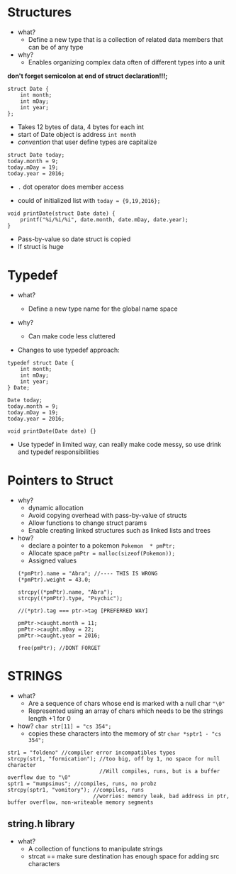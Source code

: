 # Structures
* what?
	* Define a new type that is a collection of related data members that can be of any type
* why?
	* Enables organizing complex data often of different types into a unit

**don't forget semicolon at end of struct declaration!!!;**

```
struct Date {
	int month;
	int mDay;
	int year;
};
```

* Takes 12 bytes of data, 4 bytes for each int
* start of Date object is address `int month`
* *convention* that user define types are capitalize

```
struct Date today;
today.month = 9;
today.mDay = 19;
today.year = 2016;
```

* `.` dot operator does member access

* could of initialized list with `today = {9,19,2016};`

```
void printDate(struct Date date) {
	printf("%i/%i/%i", date.month, date.mDay, date.year);
}
```

* Pass-by-value so date struct is copied
* If struct is huge

# Typedef
* what?
	* Define a new type name for the global name space
* why?
	* Can make code less cluttered

* Changes to use typedef approach:

```
typedef struct Date {
	int month;
	int mDay;
	int year;
} Date;

Date today;
today.month = 9;
today.mDay = 19;
today.year = 2016;

void printDate(Date date) {}
```

* Use typedef in limited way, can really make code messy, so use drink and typedef responsibilities

# Pointers to Struct
* why?
	* dynamic allocation
	* Avoid copying overhead with pass-by-value of structs
	* Allow functions to change struct params
	* Enable creating linked structures such as linked lists and trees
* how?
	* declare a pointer to a pokemon
	`Pokemon  * pmPtr;`
	* Allocate space
		`pmPtr = malloc(sizeof(Pokemon));`
	* Assigned values
	```
	(*pmPtr).name = "Abra"; //---- THIS IS WRONG
	(*pmPtr).weight = 43.0;

	strcpy((*pmPtr).name, "Abra");
	strcpy((*pmPtr).type, "Psychic");

	//(*ptr).tag === ptr->tag [PREFERRED WAY]

	pmPtr->caught.month = 11;
	pmPtr->caught.mDay = 22;
	pmPtr->caught.year = 2016;

	free(pmPtr); //DONT FORGET
	```
	
# STRINGS
* what?
	* Are a sequence of chars whose end is marked with a null char `"\0"`
	* Represented using an array of chars which needs to be the strings length +1 for 0
* how?
	`char str[11] = "cs 354";`
	* copies these characters into the memory of str
	`char *sptr1 - "cs 354";`
```
str1 = "foldeno" //compiler error incompatibles types
strcpy(str1, "formication"); //too big, off by 1, no space for null character
							 //Will compiles, runs, but is a buffer overflow due to "\0"
sptr1 = "mumpsimus"; //compiles, runs, no probz
strcpy(sptr1, "vomitory"); //compiles, runs
						   //worries: memory leak, bad address in ptr, buffer overflow, non-writeable memory segments
```

## string.h library
* what?
	* A collection of functions to manipulate strings
	* strcat == make sure destination has enough space for adding src characters

